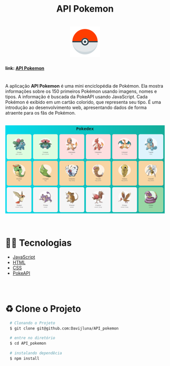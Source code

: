 
<h1 align="center"> API Pokemon <h1>
<h1 align="center" >
<img src="./img/4958-pokeball.png">

</h1>
  <h4>link: <a href="https://api-pokemon-six.vercel.app/">API Pokemon</a></h4>

<h1 align="center">
<!-- <img src="./img/pikachuRedimensionado.png">
<img src="./img/004.png"> -->
</h1>

 A aplicação **API Pokemon** é uma mini enciclopédia de Pokémon. Ela mostra informações sobre os 150 primeiros Pokémon usando imagens, nomes e tipos. A informação é buscada da PokeAPI usando JavaScript. Cada Pokémon é exibido em um cartão colorido, que representa seu tipo. É uma introdução ao desenvolvimento web, apresentando dados de forma atraente para os fãs de Pokémon.
 <br>
  <br>
<div align="center">
 <img src="./img/backImg.png">
</div>

<br>
<br>

 # 👨‍💻 Tecnologias

 - [JavaScript](https://developer.mozilla.org/en-US/docs/Web/JavaScript)
- [HTML](https://developer.mozilla.org/en-US/docs/Web/HTML)
- [CSS](https://developer.mozilla.org/en-US/docs/Web/CSS)
- [PokeAPI](https://pokeapi.co/)

<br>
<br>

# ♻️ Clone o Projeto

```bash
  # Clonando o Projeto
  $ git clone git@github.com:Davijluna/API_pokemon
```
```bash
  # entre no diretório
  $ cd API_pokemon
```

```bash
  # instalando dependêcia
  $ npm install
```
